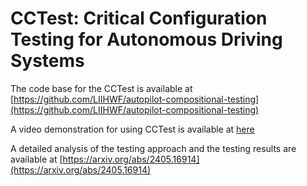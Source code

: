 # CCTest: Critical Configuration Testing for Autonomous Driving Systems

The code base for the CCTest is available at [https://github.com/LIIHWF/autopilot-compositional-testing](https://github.com/LIIHWF/autopilot-compositional-testing)

A video demonstration for using CCTest is available at [here]()

A detailed analysis of the testing approach and the testing results are available at [https://arxiv.org/abs/2405.16914](https://arxiv.org/abs/2405.16914)
